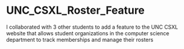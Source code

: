 # UNC_CSXL_Roster_Feature
I collaborated with 3 other students to add a feature to the UNC CSXL website that allows student organizations in the computer science department to track memberships and manage their rosters

